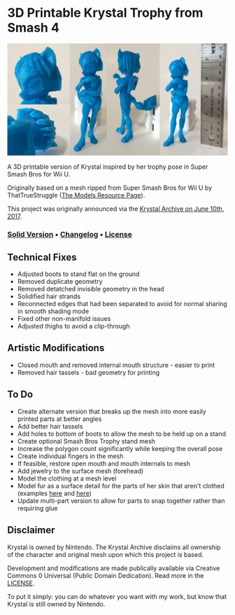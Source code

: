 # 3D Printable Krystal Trophy from Smash 4

!["Krystal v1 Printed"](example.jpg)

A 3D printable version of Krystal inspired by her trophy pose in Super Smash Bros for Wii U.

Originally based on a mesh ripped from Super Smash Bros for Wii U by ThatTrueStruggle ([The Models Resource Page](https://www.models-resource.com/wii_u/supersmashbrosforwiiu/model/10550/)).

This project was originally announced via the [Krystal Archive on June 10th, 2017](https://krystalarchive.com/2017/06/3d-printable-krystal-version-1-0/).

### [Solid Version](solid/) • [Changelog](CHANGELOG.md) • [License](LICENSE.md)

## Technical Fixes

* Adjusted boots to stand flat on the ground
* Removed duplicate geometry
* Removed detatched invisible geometry in the head
* Solidified hair strands
* Reconnected edges that had been separated to avoid for normal sharing in smooth shading mode
* Fixed other non-manifold issues
* Adjusted thighs to avoid a clip-through

## Artistic Modifications

* Closed mouth and removed internal mouth structure - easier to print
* Removed hair tassels - bad geometry for printing

## To Do

* Create alternate version that breaks up the mesh into more easily printed parts at better angles
* Add better hair tassels
* Add holes to bottom of boots to allow the mesh to be held up on a stand
* Create optional Smash Bros Trophy stand mesh
* Increase the polygon count significantly while keeping the overall pose
* Create individual fingers in the mesh
* If feasible, restore open mouth and mouth internals to mesh
* Add jewelry to the surface mesh (forehead)
* Model the clothing at a mesh level
* Model fur as a surface detail for the parts of her skin that aren't clothed (examples [here](http://voronart.com/portfolio-items/wolf-head-digital-sculpture-3d-model/) and [here](https://www.youtube.com/watch?v=k4zizW0btsg))
* Update multi-part version to allow for parts to snap together rather than requiring glue

## Disclaimer

Krystal is owned by Nintendo. The Krystal Archive disclaims all ownership of the character and original mesh upon which this project is based.

Development and modifications are made publically available via Creative Commons 0 Universal (Public Domain Dedication). Read more in the [LICENSE](LICENSE.md).

To put it simply: you can do whatever you want with my work, but know that Krystal is still owned by Nintendo.
